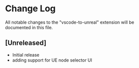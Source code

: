 # Change Log

All notable changes to the "vscode-to-unreal" extension will be documented in this file.


## [Unreleased]

- Initial release
- adding support for UE node selector UI